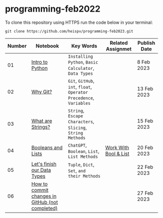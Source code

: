 # programming-feb2022

To clone this repository using HTTPS run the code below in your terminal:
```
git clone https://github.com/heispv/programming-feb2023.git
```


| Number | Notebook | Key Words | Related Assignmet | Publish Date |
| ----- |  ----- |  ----- |  ----- |  ----- |
| 01 | [Intro to Python](https://github.com/heispv/programming-feb2023/blob/master/01_programming.ipynb) | `Installing Python`, `Basic Calculator`, `Data Types` | | 8 Feb 2023 |
| 02 | [Why Git?](https://github.com/heispv/programming-feb2023/blob/master/02_programming.ipynb) | `Git`, `GitHub`, `int`, `float`, `Operator Precedence`, `Variables` | | 13 Feb 2023 |
| 03 | [What are Strings?](https://github.com/heispv/programming-feb2023/blob/master/03_programming.ipynb) | `String`, `Escape Characters`, `Slicing`, `String Methods` | | 15 Feb 2023 |
| 04 | [Booleans and Lists](https://github.com/heispv/programming-feb2023/blob/master/04_programming.ipynb) | `ChatGPT`, `Boolean`, `List`, `List Methods` | [Work With Bool & List](https://github.com/heispv/programming-feb2023/blob/master/04_programming_exercise.ipynb) | 20 Feb 2023 |
| 05 | [Let's finish our Data Types](https://github.com/heispv/programming-feb2023/blob/master/05_programming.ipynb) | `Tuple`, `Dict`, `Set`, `and their Methods` | | 22 Feb 2023 |
| 06 | [How to commit changes in GitHub (not completed)](https://github.com/heispv/programming-feb2023/blob/master/05_programming.ipynb) |  |  | 27 Feb 2023 | 
